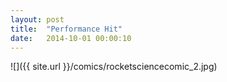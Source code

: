 ```yaml
---
layout: post
title:  "Performance Hit"
date:   2014-10-01 00:00:10
---
```


![]({{ site.url }}/comics/rocketsciencecomic_2.jpg)
